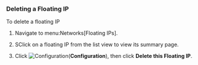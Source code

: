 ### Deleting a Floating IP

To delete a floating IP

1.  Navigate to menu:Networks\[Floating IPs\].

2.  SClick on a floating IP from the list view to view its summary page.

3.  Click ![Configuration](../images/1847.png)(**Configuration**), then
    click **Delete this Floating IP**.
